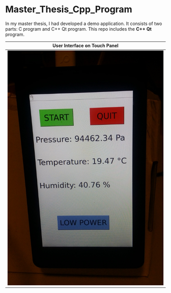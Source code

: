 # Master_Thesis_Cpp_Program
In my master thesis, I had developed a demo application. It consists of two parts: C program and C++ Qt program. This repo includes the **C++ Qt** program.

| **User Interface on Touch Panel** |
|:----:|
| ![User Interface on Touch Panel](https://github.com/halilgithub/Master_Thesis_Cpp_Program/blob/master/screen_shots/interface.jpg "User Interface on Touch Panel") |
